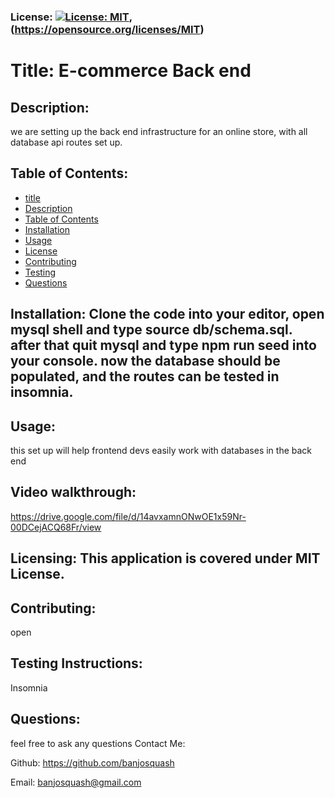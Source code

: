 
### License: [![License: MIT](https://img.shields.io/badge/License-MIT-yellow.svg)](https://opensource.org/licenses/MIT), (https://opensource.org/licenses/MIT)

# Title: E-commerce Back end

## Description:
we are setting up the back end infrastructure for an online store, with all database api routes set up.
## Table of Contents:
* [title](#title)
* [Description](#description)
* [Table of Contents](#table-of-contents)
* [Installation](#installation)
* [Usage](#usage)
* [License](#license)
* [Contributing](#contributing)
* [Testing](#testing)
* [Questions](#questions)
      
## Installation: Clone the code into your editor, open mysql shell and type  source db/schema.sql. after that quit mysql and type npm run seed into your console. now the database should be populated, and the routes can be tested in insomnia.

## Usage: 
this set up will help frontend devs easily work with databases in the back end
## Video walkthrough:
https://drive.google.com/file/d/14avxamnONwOE1x59Nr-00DCejACQ68Fr/view
## Licensing: This application is covered under MIT License.

## Contributing: 
open
## Testing Instructions: 
Insomnia
## Questions: 
feel free to ask any questions
Contact Me:

Github: https://github.com/banjosquash

Email: banjosquash@gmail.com
